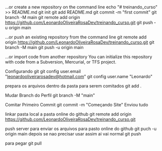 …or create a new repository on the command line
echo "# treinando_curso" >> README.md
git init
git add README.md
git commit -m "first commit"
git branch -M main
git remote add origin https://github.com/LeonardoOliveiraRosaDev/treinando_curso.git
git push -u origin main


…or push an existing repository from the command line
git remote add origin https://github.com/LeonardoOliveiraRosaDev/treinando_curso.git
git branch -M main
git push -u origin main


…or import code from another repository
You can initialize this repository with code from a Subversion, Mercurial, or TFS project.

Configurando git
git config user.email "leonardooliveirarosadev@hotmail.com"
git config user.name "Leonardo"

prepara os arquivos dentro da pasta para serem comitados
git add . 

Mudar Branch do Perfil
git branch -M "main"

Comitar
Primeiro Commit
git commit -m "Começando Site"
Enviou tudo 

linkar pasta local a pasta online do github
git remote add origin https://github.com/LeonardoOliveiraRosaDev/treinando_curso.git

push server para enviar os arquivos para pasto online do github
git puch -u origin main
depois se nao precisar usar assim ai vai normal
git push

para pegar 
git pull


